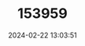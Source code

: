 ---
title: "153959"
category: "Procambarus jaculus"
draft: false
date: 2024-02-22 13:03:51
languages:
  English: ["Javelin Crayfish"]
---